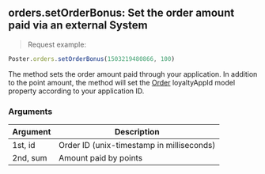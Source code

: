 ## orders.setOrderBonus: Set the order amount paid via an external System

> Request example: 

```javascript
Poster.orders.setOrderBonus(1503219480866, 100)
```

The method sets the order amount paid through your application. In addition to the point amount, the method will set the [Order](/en/docs/v3/pos/types/order) loyaltyAppId model property according to your application ID.

### Arguments

Argument | Description
-------- | -----------
1st, id | Order ID (unix-timestamp in milliseconds)
2nd, sum | Amount paid by points

